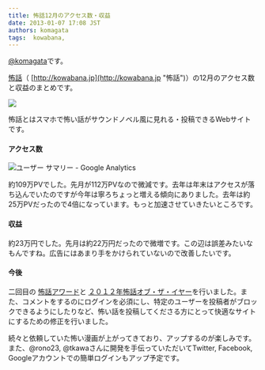 ```yaml
---
title: 怖話12月のアクセス数・収益
date: 2013-01-07 17:08 JST
authors: komagata
tags:  kowabana, 
---
```

[@komagata](http://twitter.com/komagata)です。

[怖話](http://kowabana.jp "怖話")（ [http://kowabana.jp](http://kowabana.jp "怖話")）の12月のアクセス数と収益のまとめです。

[![](http://p.nanapi.jp/r/20120228/20120228194536_4f4cb050d3cc9.jpg)](http://kowabana.jp)

怖話とはスマホで怖い話がサウンドノベル風に見れる・投稿できるWebサイトです。

#### アクセス数

![ユーザー サマリー - Google Analytics](https://lh3.googleusercontent.com/-C7XjM1ncsag/UOp8HkJOP2I/AAAAAAAACkw/FOAaQPUqzOs/s400/Screen%2520Shot%25202013-01-07%2520at%25204.40.29%2520PM.png)

約109万PVでした。先月が112万PVなので微減です。去年は年末はアクセスが落ち込んでいたのですが今年は寧ろちょっと増える傾向にありました。去年は約25万PVだったので4倍になっています。もっと加速させていきたいところです。

#### 収益

約23万円でした。先月は約22万円だったので微増です。この辺は誤差みたいなもんですね。広告にはあまり手をかけられていないので改善したいです。

#### 今後

二回目の [怖話アワード](http://kowabana.jp/rankings/award "怖話アワード")と [２０１２年怖話オブ・ザ・イヤー](http://kowabana.jp/rankings/koty/2012 "２０１２年怖話オブ・ザ・イヤー")を行いました。また、コメントをするのにログインを必須にし、特定のユーザーを投稿者がブロックできるようにしたりなど、怖い話を投稿してくださる方にとって快適なサイトにするための修正を行いました。

続々と依頼していた怖い漫画が上がってきており、アップするのが楽しみです。また、@rono23, @tkawaさんに開発を手伝っていただいてTwitter, Facebook, Googleアカウントでの簡単ログインもアップ予定です。

